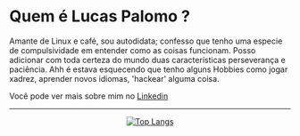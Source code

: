 # Quem é Lucas Palomo ?

Amante de Linux e café, sou autodidata; confesso que tenho uma especie de compulsividade em entender como as coisas funcionam. Posso adicionar com toda certeza do mundo duas características perseverança e paciência. Ahh é estava esquecendo que tenho alguns Hobbies como jogar xadrez, aprender novos idiomas, 'hackear' alguma coisa.


Você pode ver mais sobre mim no [Linkedin](https://www.linkedin.com/in/lucas-palomo-338749183/)

----

<div align="center"/>

[![Top Langs](https://github-readme-stats.vercel.app/api/top-langs/?username=Lucas-Palomo&count_private=true&layout=compact)](#)

